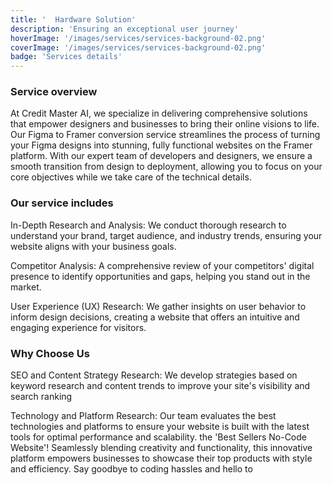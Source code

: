 ```yaml
---
title: '  Hardware Solution'
description: 'Ensuring an exceptional user journey'
hoverImage: '/images/services/services-background-02.png'
coverImage: '/images/services/services-background-02.png'
badge: 'Services details'
---
```


### Service overview

At Credit Master AI, we specialize in delivering comprehensive solutions that empower designers and businesses to bring their online visions to life. Our Figma to Framer conversion service streamlines the process of turning your Figma designs into stunning, fully functional websites on the Framer platform. With our expert team of developers and designers, we ensure a smooth transition from design to deployment, allowing you to focus on your core objectives while we take care of the technical details.

### Our service includes

In-Depth Research and Analysis: We conduct thorough research to understand your brand, target audience, and industry trends, ensuring your website aligns with your business goals.

Competitor Analysis: A comprehensive review of your competitors' digital presence to identify opportunities and gaps, helping you stand out in the market.

User Experience (UX) Research: We gather insights on user behavior to inform design decisions, creating a website that offers an intuitive and engaging experience for visitors.

### Why Choose Us

SEO and Content Strategy Research: We develop strategies based on keyword research and content trends to improve your site's visibility and search ranking

Technology and Platform Research: Our team evaluates the best technologies and platforms to ensure your website is built with the latest tools for optimal performance and scalability. the 'Best Sellers No-Code Website'! Seamlessly blending creativity and functionality, this innovative platform empowers businesses to showcase their top products with style and efficiency. Say goodbye to coding hassles and hello to
